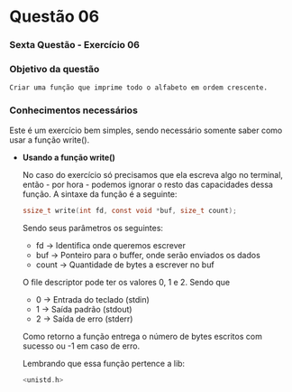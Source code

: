 # Questão 06

### Sexta Questão - Exercício 06

### **Objetivo da questão**

    Criar uma função que imprime todo o alfabeto em ordem crescente.

### Conhecimentos necessários

Este é um exercício bem simples, sendo necessário somente saber como usar a função write().

- **Usando a função write()**
    
    No caso do exercício só precisamos que ela escreva algo no terminal, então - por hora - podemos ignorar o resto das capacidades dessa função. A sintaxe da função é a seguinte:
    
    ```c
    ssize_t write(int fd, const void *buf, size_t count);
    ```
    
    Sendo seus parâmetros os seguintes:
    
    - fd → Identifica onde queremos escrever
    - buf → Ponteiro para o buffer, onde serão enviados os dados
    - count → Quantidade de bytes a escrever no buf
    
    O file descriptor pode ter os valores 0, 1 e 2. Sendo que 
    
    - 0 → Entrada do teclado (stdin)
    - 1 → Saída padrão (stdout)
    - 2 → Saída de erro (stderr)
    
    Como retorno a função entrega o número de bytes escritos com sucesso  ou -1 em caso de erro.
    
    Lembrando que essa função pertence a lib:
    
    ```c
    <unistd.h>
    ```